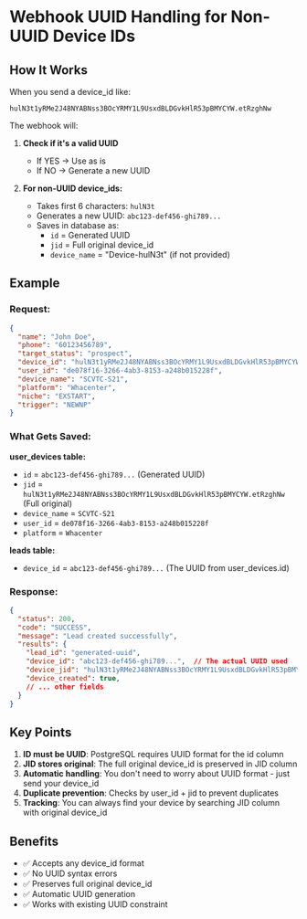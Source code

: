 # Webhook UUID Handling for Non-UUID Device IDs

## How It Works

When you send a device_id like:
```
hulN3t1yRMe2J48NYABNss3BOcYRMY1L9UsxdBLDGvkHlR53pBMYCYW.etRzghNw
```

The webhook will:

1. **Check if it's a valid UUID**
   - If YES → Use as is
   - If NO → Generate a new UUID

2. **For non-UUID device_ids:**
   - Takes first 6 characters: `hulN3t`
   - Generates a new UUID: `abc123-def456-ghi789...`
   - Saves in database as:
     - `id` = Generated UUID
     - `jid` = Full original device_id
     - `device_name` = "Device-hulN3t" (if not provided)

## Example

### Request:
```json
{
  "name": "John Doe",
  "phone": "60123456789",
  "target_status": "prospect",
  "device_id": "hulN3t1yRMe2J48NYABNss3BOcYRMY1L9UsxdBLDGvkHlR53pBMYCYW.etRzghNw",
  "user_id": "de078f16-3266-4ab3-8153-a248b015228f",
  "device_name": "SCVTC-S21",
  "platform": "Whacenter",
  "niche": "EXSTART",
  "trigger": "NEWNP"
}
```

### What Gets Saved:

**user_devices table:**
- `id` = `abc123-def456-ghi789...` (Generated UUID)
- `jid` = `hulN3t1yRMe2J48NYABNss3BOcYRMY1L9UsxdBLDGvkHlR53pBMYCYW.etRzghNw` (Full original)
- `device_name` = `SCVTC-S21`
- `user_id` = `de078f16-3266-4ab3-8153-a248b015228f`
- `platform` = `Whacenter`

**leads table:**
- `device_id` = `abc123-def456-ghi789...` (The UUID from user_devices.id)

### Response:
```json
{
  "status": 200,
  "code": "SUCCESS",
  "message": "Lead created successfully",
  "results": {
    "lead_id": "generated-uuid",
    "device_id": "abc123-def456-ghi789...",  // The actual UUID used
    "device_jid": "hulN3t1yRMe2J48NYABNss3BOcYRMY1L9UsxdBLDGvkHlR53pBMYCYW.etRzghNw", // Original
    "device_created": true,
    // ... other fields
  }
}
```

## Key Points

1. **ID must be UUID**: PostgreSQL requires UUID format for the id column
2. **JID stores original**: The full original device_id is preserved in JID column
3. **Automatic handling**: You don't need to worry about UUID format - just send your device_id
4. **Duplicate prevention**: Checks by user_id + jid to prevent duplicates
5. **Tracking**: You can always find your device by searching JID column with original device_id

## Benefits

- ✅ Accepts any device_id format
- ✅ No UUID syntax errors
- ✅ Preserves full original device_id
- ✅ Automatic UUID generation
- ✅ Works with existing UUID constraint
